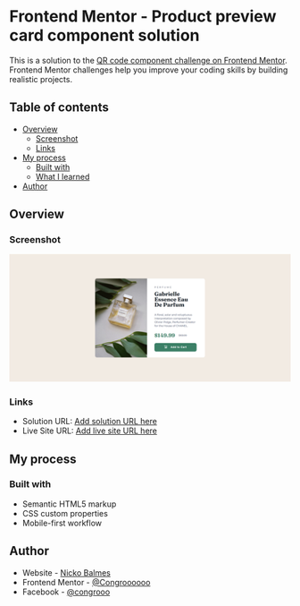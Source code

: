 # Frontend Mentor - Product preview card component solution

This is a solution to the [QR code component challenge on Frontend Mentor](https://github.com/Congroooooo/Product-Preview-Card). Frontend Mentor challenges help you improve your coding skills by building realistic projects.

## Table of contents

- [Overview](#overview)
  - [Screenshot](#screenshot)
  - [Links](#links)
- [My process](#my-process)
  - [Built with](#built-with)
  - [What I learned](#what-i-learned)
- [Author](#author)

## Overview

### Screenshot

![](Product-preview-card_screenshot.png)

### Links

- Solution URL: [Add solution URL here](https://github.com/Congroooooo/Product-Preview-Card)
- Live Site URL: [Add live site URL here](https://congroooooo.github.io/Product-Preview-Card/)

## My process

### Built with

- Semantic HTML5 markup
- CSS custom properties
- Mobile-first workflow

## Author

- Website - [Nicko Balmes](https://nckoblms.vercel.app/)
- Frontend Mentor - [@Congroooooo](https://www.frontendmentor.io/profile/Congroooooo)
- Facebook - [@congrooo](https://www.facebook.com/congrooo/)
